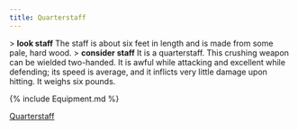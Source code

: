 ```yaml
---
title: Quarterstaff
---
```


\> **look staff**
The staff is about six feet in length and is made from some pale, hard
wood.
\> **consider staff**
It is a quarterstaff.
This crushing weapon can be wielded two-handed.
It is awful while attacking and excellent while defending; its speed is
average, and it inflicts very little damage upon hitting.
It weighs six pounds.

{% include Equipment.md %}

[Quarterstaff](Category:_Smiting_weapons "wikilink")